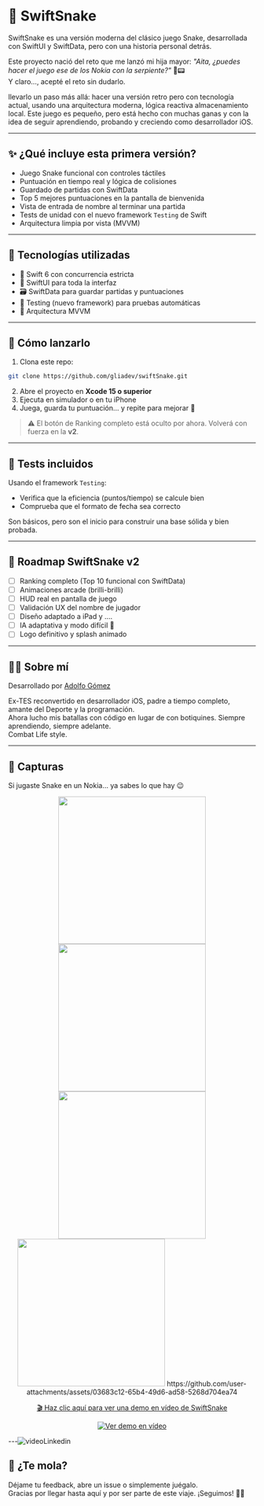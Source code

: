# 🐍 SwiftSnake

SwiftSnake es una versión moderna del clásico juego Snake, desarrollada con SwiftUI y SwiftData, pero con una historia personal detrás.

Este proyecto nació del reto que me lanzó mi hija mayor: *"Aita, ¿puedes hacer el juego ese de los Nokia con la serpiente?"* 🐍📟  
Y claro…, acepté el reto sin dudarlo.

llevarlo un paso más allá: hacer una versión retro pero con tecnología actual, usando una arquitectura moderna, lógica reactiva
almacenamiento local. Este juego es pequeño, pero está hecho con muchas ganas y con la idea de seguir aprendiendo, probando y creciendo 
como desarrollador iOS.

---

## ✨ ¿Qué incluye esta primera versión?

- Juego Snake funcional con controles táctiles
- Puntuación en tiempo real y lógica de colisiones
- Guardado de partidas con SwiftData
- Top 5 mejores puntuaciones en la pantalla de bienvenida
- Vista de entrada de nombre al terminar una partida
- Tests de unidad con el nuevo framework `Testing` de Swift
- Arquitectura limpia por vista (MVVM)

---

## 🧪 Tecnologías utilizadas

- 🧠 Swift 6 con concurrencia estricta
- 🎨 SwiftUI para toda la interfaz
- 🗃 SwiftData para guardar partidas y puntuaciones
- 🧪 Testing (nuevo framework) para pruebas automáticas
- 🧱 Arquitectura MVVM

---

## 🚀 Cómo lanzarlo

1. Clona este repo:

```bash
git clone https://github.com/gliadev/swiftSnake.git
```

2. Abre el proyecto en **Xcode 15 o superior**
3. Ejecuta en simulador o en tu iPhone
4. Juega, guarda tu puntuación… y repite para mejorar 💪

> ⚠️ El botón de Ranking completo está oculto por ahora. Volverá con fuerza en la **v2**.

---

## 🧪 Tests incluidos

Usando el framework `Testing`:

- Verifica que la eficiencia (puntos/tiempo) se calcule bien
- Comprueba que el formato de fecha sea correcto

Son básicos, pero son el inicio para construir una base sólida y bien probada.

---

## 🔮 Roadmap SwiftSnake v2

- [ ] Ranking completo (Top 10 funcional con SwiftData)
- [ ] Animaciones arcade (brilli-brilli)
- [ ] HUD real en pantalla de juego
- [ ] Validación UX del nombre de jugador
- [ ] Diseño adaptado a iPad y .... 
- [ ] IA adaptativa y modo difícil 🧠
- [ ] Logo definitivo y splash animado

---

## 🧑‍💻 Sobre mí

Desarrollado por [Adolfo Gómez](https://github.com/gliadev)

Ex-TES reconvertido en desarrollador iOS, padre a tiempo completo, amante del Deporte y la programación.  
Ahora lucho mis batallas con código en lugar de con botiquines. Siempre aprendiendo, siempre adelante.  
Combat Life style.

---

## 📸 Capturas

Si jugaste Snake en un Nokia… ya sabes lo que hay 😉

<p align="center">
  <img src="https://github.com/user-attachments/assets/eec58cf9-b12d-4b3e-84af-db5d4bcc7dca" width="300"/>
  <img src="https://github.com/user-attachments/assets/c0908d05-4d8a-43b5-8140-f4ab18f05093" width="300"/>
  <img src="https://github.com/user-attachments/assets/5e50f0b3-f7cb-47b2-b483-eb1ed9cafe14" width="300"/>
  <img src="https://github.com/user-attachments/assets/6052d189-66d1-4802-b50b-bbc177f34590" width="300"/>
  https://github.com/user-attachments/assets/03683c12-65b4-49d6-ad58-5268d704ea74
</p>

<p align="center">
  <a href="https://github.com/user-attachments/assets/03683c12-65b4-49d6-ad58-5268d704ea74">
    🎬 Haz clic aquí para ver una demo en vídeo de SwiftSnake
  </a>
</p>

<p align="center">
  <a href="https://github.com/user-attachments/assets/03683c12-65b4-49d6-ad58-5268d704ea74">
    <img src="https://img.shields.io/badge/Demo-SwiftSnake-blue?style=for-the-badge&logo=apple" alt="Ver demo en vídeo" />
  </a>
</p>

---![videoLinkedin](https://github.com/user-attachments/assets/66d81e8d-9cb5-409c-805a-58c18503f239)


## 🙌 ¿Te mola?

Déjame tu feedback, abre un issue o simplemente juégalo.  
Gracias por llegar hasta aquí y por ser parte de este viaje. ¡Seguimos! 🚀🐍
